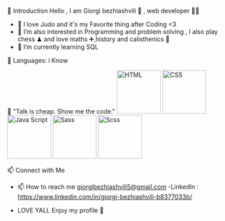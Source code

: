 📌 Introduction
Hello , I am Giorgi bezhiashvili 🧍 , web developer 👨‍💻
- 🥋 I love Judo and it's my Favorite thing after Coding <3
- 👀 I’m also interested in Programming and problem solving , I also
   play chess ♟ and love maths ➕,history and calisthenics 💪
- 🌱 I’m currently learning SQL

🚀 Languages: i Know
  
🚀 "Talk is cheap. Show me the code." 
<img src="https://www.shareicon.net/download/2016/08/01/639868_development.ico" alt="HTML" width="100" height="100">
<img src="https://codybonney.com/images/1x1/tags/400x400/css.png" alt="CSS" width="100" height="100">
<img src="https://upload.wikimedia.org/wikipedia/commons/thumb/9/99/Unofficial_JavaScript_logo_2.svg/512px-Unofficial_JavaScript_logo_2.svg.png" alt="Java Script" width="100" height="100">
<img src="https://encrypted-tbn0.gstatic.com/images?q=tbn:ANd9GcRHHXh4ol0H3KHguGdHW7rGfH9BvNBdXwB8HQ&s" alt="Sass" width="100" height="100">
<img src="https://pluginicons.craft-cdn.com/scssqTY8srJEesn2VFiUV73mUCyRIZsfXfDj2eOY.svg?1528091210" alt="Scss" width="100" height="100">

📫 Connect with Me
- 📫 How to reach me giorgibezhiashvili5@gmail.com
-LinkedIn : https://www.linkedin.com/in/giorgi-bezhiashvili-b8377033b/

- LOVE YALL Enjoy my profile 💞️
<!---
giorgi-bezhiashvili/giorgi-bezhiashvili is a ✨ special ✨ repository because its `README.md` (this file) appears on your GitHub profile.
You can click the Preview link to take a look at your changes.
--->
